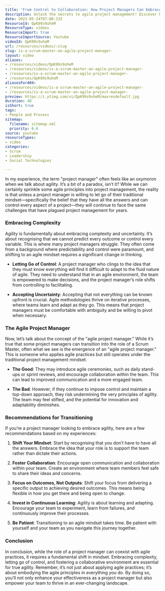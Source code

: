 ```yaml
---
title: 'From Control to Collaboration: How Project Managers Can Embrace Agility and Thrive'
description: Unlock the secrets to agile project management! Discover how to shift your mindset, embrace uncertainty, and empower your team for success.
date: 2023-05-24T07:00:23Z
ResourceId: QpK99s9uheM
ResourceType: videos
ResourceImport: true
ResourceImportSource: Youtube
videoId: QpK99s9uheM
url: /resources/videos/:slug
slug: is-a-scrum-master-an-agile-project-manager-
layout: video
aliases:
- /resources/videos/QpK99s9uheM
- /resources/videos/is-a-scrum-master-an-agile-project-manager-
- /resources/is-a-scrum-master-an-agile-project-manager-
- /resources/QpK99s9uheM
aliasesFor404:
- /resources/videos/is-a-scrum-master-an-agile-project-manager-
- /resources/is-a-scrum-master-an-agile-project-manager-
preview: https://i.ytimg.com/vi/QpK99s9uheM/maxresdefault.jpg
duration: 48
isShort: true
tags:
- People and Process
sitemap:
  filename: sitemap.xml
  priority: 0.6
source: youtube
resourceTypes:
- video
categories:
- Scrum
- Leadership
- Social Technologies

---
```

In my experience, the term "project manager" often feels like an oxymoron when we talk about agility. It’s a bit of a paradox, isn’t it? While we can certainly sprinkle some agile principles into project management, the reality is that unless a project manager is willing to let go of their traditional mindset—specifically the belief that they have all the answers and can control every aspect of a project—they will continue to face the same challenges that have plagued project management for years.

### Embracing Complexity

Agility is fundamentally about embracing complexity and uncertainty. It’s about recognising that we cannot predict every outcome or control every variable. This is where many project managers struggle. They often come from a background where predictability and control were paramount, and shifting to an agile mindset requires a significant change in thinking.

- **Letting Go of Control**: A project manager who clings to the idea that they must know everything will find it difficult to adapt to the fluid nature of agile. They need to understand that in an agile environment, the team is empowered to make decisions, and the project manager’s role shifts from controlling to facilitating.
  
- **Accepting Uncertainty**: Accepting that not everything can be known upfront is crucial. Agile methodologies thrive on iterative processes, where teams learn and adapt as they go. This means that project managers must be comfortable with ambiguity and be willing to pivot when necessary.

### The Agile Project Manager

Now, let’s talk about the concept of the "agile project manager." While it’s true that some project managers can transition into the role of a Scrum Master, often what we see is the emergence of an "agile project manager." This is someone who applies agile practices but still operates under the traditional project management mindset.

- **The Good**: They may introduce agile ceremonies, such as daily stand-ups or sprint reviews, and encourage collaboration within the team. This can lead to improved communication and a more engaged team.

- **The Bad**: However, if they continue to impose control and maintain a top-down approach, they risk undermining the very principles of agility. The team may feel stifled, and the potential for innovation and adaptability diminishes.

### Recommendations for Transitioning

If you’re a project manager looking to embrace agility, here are a few recommendations based on my experiences:

1. **Shift Your Mindset**: Start by recognising that you don’t have to have all the answers. Embrace the idea that your role is to support the team rather than dictate their actions.

2. **Foster Collaboration**: Encourage open communication and collaboration within your team. Create an environment where team members feel safe to share their ideas and concerns.

3. **Focus on Outcomes, Not Outputs**: Shift your focus from delivering a specific output to achieving desired outcomes. This means being flexible in how you get there and being open to change.

4. **Invest in Continuous Learning**: Agility is about learning and adapting. Encourage your team to experiment, learn from failures, and continuously improve their processes.

5. **Be Patient**: Transitioning to an agile mindset takes time. Be patient with yourself and your team as you navigate this journey together.

### Conclusion

In conclusion, while the role of a project manager can coexist with agile practices, it requires a fundamental shift in mindset. Embracing complexity, letting go of control, and fostering a collaborative environment are essential for true agility. Remember, it’s not just about applying agile practices; it’s about embodying the agile principles in everything you do. By doing so, you’ll not only enhance your effectiveness as a project manager but also empower your team to thrive in an ever-changing landscape.
